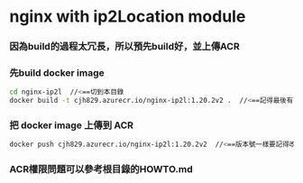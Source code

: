 # nginx with ip2Location module

### 因為build的過程太冗長，所以預先build好，並上傳ACR

### 先build docker image

```sh
cd nginx-ip2l  //<==切到本目錄
docker build -t cjh829.azurecr.io/nginx-ip2l:1.20.2v2 .  //<==記得最後有個點，版本號記得改
```

### 把 docker image 上傳到 ACR

```sh
docker push cjh829.azurecr.io/nginx-ip2l:1.20.2v2  //<==版本號一樣要記得改
```

### ACR權限問題可以參考根目錄的HOWTO.md
